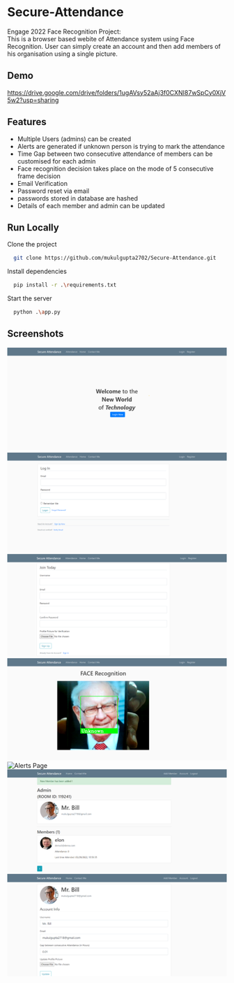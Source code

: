 
# Secure-Attendance
Engage 2022 Face Recognition Project:\
This is a browser based webite of Attendance system using Face Recognition. User can simply create an account and then add members of his organisation using a single picture.

## Demo

https://drive.google.com/drive/folders/1ugAVsy52aAj3f0CXNI87wSpCy0XjV5w2?usp=sharing


## Features

- Multiple Users (admins) can be created
- Alerts are generated if unknown person is trying to mark the attendance 
- Time Gap between two consecutive attendance of members can be customised for each admin
- Face recognition decision takes place on the mode of 5 consecutive frame decision
- Email Verification
- Password reset via email 
- passwords stored in database are hashed 
- Details of each member and admin can be updated 

## Run Locally

Clone the project

```bash
  git clone https://github.com/mukulgupta2702/Secure-Attendance.git
```

Install dependencies

```bash
  pip install -r .\requirements.txt  
```

Start the server

```bash
  python .\app.py
```


## Screenshots

![Home Page](screenshots\home.png)
![Login Page](screenshots\login_page.png)
![Registration Page](screenshots\registration_page.png)
![Attendance Page](screenshots\Attendance_page.png)
![Alerts Page]([screenshots\Alerts.png](https://github.com/mukulgupta2702/Secure-Attendance/blob/main/screenshots/Alerts.png))
![Account Page](screenshots\user_account.png)
![Update Account Page](screenshots\update_account.png)

